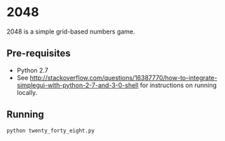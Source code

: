 # 2048

2048 is a simple grid-based numbers game.

## Pre-requisites
* Python 2.7
* See http://stackoverflow.com/questions/16387770/how-to-integrate-simplegui-with-python-2-7-and-3-0-shell for
 instructions on running locally.
 
## Running
`python twenty_forty_eight.py`